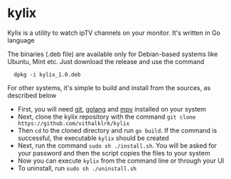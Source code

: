 # kylix

Kylix is a utility to watch ipTV channels on your monitor. It's written in Go language

The binaries (.deb file) are available only for Debian-based systems like Ubuntu, Mint etc. Just download the release and use the command 

`  dpkg -i kylix_1.0.deb`
  
For other systems, it's simple to build and install from the sources, as described below

- First, you will need [git](https://git-scm.com/book/en/v2/Getting-Started-Installing-Git), [golang](https://golang.org/dl/) and [mpv](https://mpv.io/installation/) installed on your system
- Next, clone the kylix repository with the command `git clone https://github.com/vithalklrk/kylix`
- Then `cd` to the cloned directory and run `go build`. If the command is successful, the executable `kylix` should be created
- Next, run the command `sudo sh ./install.sh`. You will be asked for your password and then the script copies the files to your system
- Now you can execute `kylix` from the command line or through your UI
- To uninstall, run `sudo sh ./uninstall.sh`
